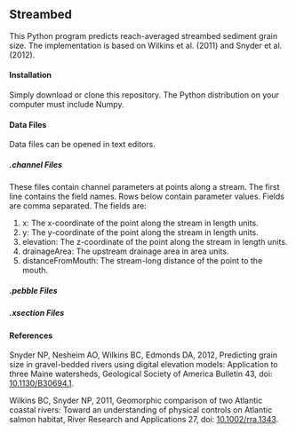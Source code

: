 ## Streambed

This Python program predicts reach-averaged streambed sediment grain size. The implementation is based on Wilkins et al. (2011) and Snyder et al. (2012).

#### Installation

Simply download or clone this repository. The Python distribution on your computer must include Numpy. 

#### Data Files

Data files can be opened in text editors.

##### .channel Files

These files contain channel parameters at points along a stream. The first line contains the field names. Rows below contain parameter values. Fields are comma separated. The fields are:

1.	x: The x-coordinate of the point along the stream in length units.
2.	y: The y-coordinate of the point along the stream in length units.
3.	elevation: The z-coordinate of the point along the stream in length units.
4.	drainageArea: The upstream drainage area in area units.
5.	distanceFromMouth: The stream-long distance of the point to the mouth.

##### .pebble Files

##### .xsection Files


#### References

Snyder NP, Nesheim AO, Wilkins BC, Edmonds DA, 2012, Predicting grain size in gravel-bedded rivers using digital elevation models: Application to three Maine watersheds, Geological Society of America Bulletin 43, doi: [10.1130/B30694.1](http://doi.org/10.1130/B30694.1).

Wilkins BC, Snyder NP, 2011, Geomorphic comparison of two Atlantic coastal rivers: Toward an understanding of physical controls on Atlantic salmon habitat, River Research and Applications 27, doi: [10.1002/rra.1343](http://doi.org/10.1002/rra.1343).
